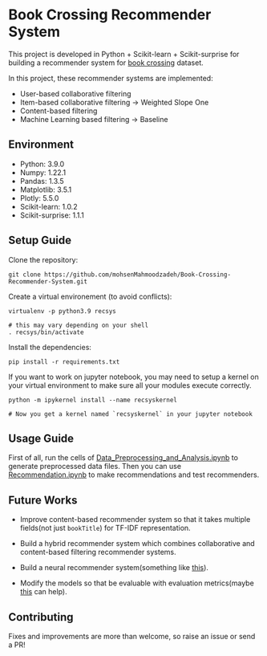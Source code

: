 
# Book Crossing Recommender System

This project is developed in Python + Scikit-learn + Scikit-surprise for building a recommender system for [book crossing](http://www2.informatik.uni-freiburg.de/~cziegler/BX/) dataset. 

In this project, these recommender systems are implemented:
- User-based collaborative filtering
- Item-based collaborative filtering -> Weighted Slope One
- Content-based filtering
- Machine Learning based filtering -> Baseline
  

## Environment

- Python: 3.9.0
- Numpy: 1.22.1
- Pandas: 1.3.5
- Matplotlib: 3.5.1
- Plotly: 5.5.0
- Scikit-learn: 1.0.2
- Scikit-surprise: 1.1.1

  
## Setup Guide

Clone the repository:

```
git clone https://github.com/mohsenMahmoodzadeh/Book-Crossing-Recommender-System.git
```

Create a virtual environement (to avoid conflicts):

```
virtualenv -p python3.9 recsys

# this may vary depending on your shell
. recsys/bin/activate
```

Install the dependencies:

```
pip install -r requirements.txt
```

If you want to work on jupyter notebook, you may need to setup a kernel on your virtual environment to make sure all your modules execute correctly.
```
python -m ipykernel install --name recsyskernel

# Now you get a kernel named `recsyskernel` in your jupyter notebook
```  

## Usage Guide

First of all, run the cells of [Data_Preprocessing_and_Analysis.ipynb](https://github.com/mohsenMahmoodzadeh/Book-Crossing-Recommender-System/blob/master/Data_Preprocessing.ipynb) to generate preprocessed data files. Then you can use [Recommendation.ipynb](https://github.com/mohsenMahmoodzadeh/Book-Crossing-Recommender-System/blob/master/Recommendation.ipynb) to make recommendations and test recommenders.


## Future Works

- Improve content-based recommender system so that it takes multiple fields(not just `bookTitle`) for TF-IDF representation.

- Build a hybrid recommender system which combines collaborative and content-based filtering recommender systems.
  
- Build a neural recommender system(something like [this](https://blog.tensorflow.org/2020/09/introducing-tensorflow-recommenders.html)).

- Modify the models so that be evaluable with evaluation metrics(maybe [this](https://github.com/statisticianinstilettos/recmetrics) can help).

## Contributing

Fixes and improvements are more than welcome, so raise an issue or send a PR!
